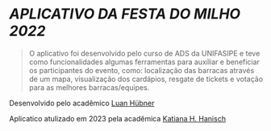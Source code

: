 # _APLICATIVO DA FESTA DO MILHO 2022_

> O aplicativo foi desenvolvido pelo curso de ADS da UNIFASIPE e teve como funcionalidades algumas ferramentas para auxíliar e beneficiar os participantes do evento, como: localização das barracas através de um mapa, visualização dos cardápios, resgate de tickets e votação para as melhores barracas/equipes.

Desenvolvido pelo acadêmico [Luan Hübner](https://github.com/luan-hubner)

Aplicatico atulizado em 2023 pela acadêmica [Katiana H. Hanisch](https://github.com/KatianaHanisch)
